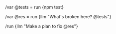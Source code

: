 /var @tests = run {npm test}

/var @res = run {llm "What's broken here? @tests"}

/run {llm "Make a plan to fix @res"}